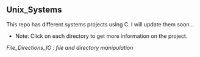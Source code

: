 ## Unix_Systems
This repo has different systems projects using C. I will update them soon...
- Note: Click on each directory to get more information on the project. 

*File_Directions_IO : file and directory manipulation*

